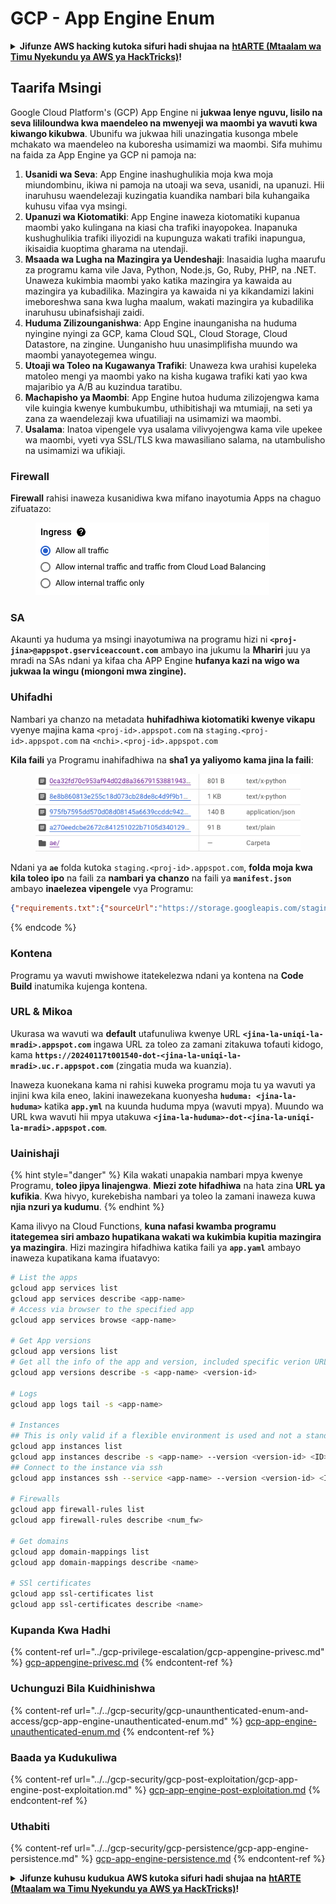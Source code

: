 # GCP - App Engine Enum

<details>

<summary><strong>Jifunze AWS hacking kutoka sifuri hadi shujaa na</strong> <a href="https://training.hacktricks.xyz/courses/arte"><strong>htARTE (Mtaalam wa Timu Nyekundu ya AWS ya HackTricks)</strong></a><strong>!</strong></summary>

Njia nyingine za kusaidia HackTricks:

* Ikiwa unataka kuona **kampuni yako ikitangazwa kwenye HackTricks** au **kupakua HackTricks kwa PDF** Angalia [**MIPANGO YA KUJIUNGA**](https://github.com/sponsors/carlospolop)!
* Pata [**bidhaa rasmi za PEASS & HackTricks**](https://peass.creator-spring.com)
* Gundua [**Familia ya PEASS**](https://opensea.io/collection/the-peass-family), mkusanyiko wetu wa [**NFTs**](https://opensea.io/collection/the-peass-family) ya kipekee
* **Jiunge na** 💬 [**Kikundi cha Discord**](https://discord.gg/hRep4RUj7f) au kikundi cha [**telegram**](https://t.me/peass) au **tufuate** kwenye **Twitter** 🐦 [**@hacktricks_live**](https://twitter.com/hacktricks_live)**.**
* **Shiriki mbinu zako za udukuzi kwa kuwasilisha PRs kwa** [**HackTricks**](https://github.com/carlospolop/hacktricks) na [**HackTricks Cloud**](https://github.com/carlospolop/hacktricks-cloud) repos za github.

</details>

## Taarifa Msingi <a href="#reviewing-app-engine-configurations" id="reviewing-app-engine-configurations"></a>


Google Cloud Platform's (GCP) App Engine ni **jukwaa lenye nguvu, lisilo na seva lililoundwa kwa maendeleo na mwenyeji wa maombi ya wavuti kwa kiwango kikubwa**. Ubunifu wa jukwaa hili unazingatia kusonga mbele mchakato wa maendeleo na kuboresha usimamizi wa maombi. Sifa muhimu na faida za App Engine ya GCP ni pamoja na:

1. **Usanidi wa Seva**: App Engine inashughulikia moja kwa moja miundombinu, ikiwa ni pamoja na utoaji wa seva, usanidi, na upanuzi. Hii inaruhusu waendelezaji kuzingatia kuandika nambari bila kuhangaika kuhusu vifaa vya msingi.
2. **Upanuzi wa Kiotomatiki**: App Engine inaweza kiotomatiki kupanua maombi yako kulingana na kiasi cha trafiki inayopokea. Inapanuka kushughulikia trafiki iliyozidi na kupunguza wakati trafiki inapungua, ikisaidia kuoptima gharama na utendaji.
3. **Msaada wa Lugha na Mazingira ya Uendeshaji**: Inasaidia lugha maarufu za programu kama vile Java, Python, Node.js, Go, Ruby, PHP, na .NET. Unaweza kukimbia maombi yako katika mazingira ya kawaida au mazingira ya kubadilika. Mazingira ya kawaida ni ya kikandamizi lakini imeboreshwa sana kwa lugha maalum, wakati mazingira ya kubadilika inaruhusu ubinafsishaji zaidi.
4. **Huduma Zilizounganishwa**: App Engine inaunganisha na huduma nyingine nyingi za GCP, kama Cloud SQL, Cloud Storage, Cloud Datastore, na zingine. Uunganisho huu unasimplifisha muundo wa maombi yanayotegemea wingu.
5. **Utoaji wa Toleo na Kugawanya Trafiki**: Unaweza kwa urahisi kupeleka matoleo mengi ya maombi yako na kisha kugawa trafiki kati yao kwa majaribio ya A/B au kuzindua taratibu.
6. **Machapisho ya Maombi**: App Engine hutoa huduma zilizojengwa kama vile kuingia kwenye kumbukumbu, uthibitishaji wa mtumiaji, na seti ya zana za waendelezaji kwa ufuatiliaji na usimamizi wa maombi.
7. **Usalama**: Inatoa vipengele vya usalama vilivyojengwa kama vile upekee wa maombi, vyeti vya SSL/TLS kwa mawasiliano salama, na utambulisho na usimamizi wa ufikiaji.

### Firewall

**Firewall** rahisi inaweza kusanidiwa kwa mifano inayotumia Apps na chaguo zifuatazo:

<figure><img src="../../../.gitbook/assets/image (3) (1) (2).png" alt=""><figcaption></figcaption></figure>

### SA

Akaunti ya huduma ya msingi inayotumiwa na programu hizi ni **`<proj-jina>@appspot.gserviceaccount.com`** ambayo ina jukumu la **Mhariri** juu ya mradi na SAs ndani ya kifaa cha APP Engine **hufanya kazi na wigo wa jukwaa la wingu (miongoni mwa zingine).**

### Uhifadhi

Nambari ya chanzo na metadata **huhifadhiwa kiotomatiki kwenye vikapu** vyenye majina kama `<proj-id>.appspot.com` na `staging.<proj-id>.appspot.com` na `<nchi>.<proj-id>.appspot.com`&#x20;

**Kila faili** ya Programu inahifadhiwa na **sha1 ya yaliyomo kama jina la faili**:

<figure><img src="../../../.gitbook/assets/image (4) (6).png" alt=""><figcaption></figcaption></figure>

Ndani ya **`ae`** folda kutoka `staging.<proj-id>.appspot.com`, **folda moja kwa kila toleo ipo** na faili za **nambari ya chanzo** na faili ya **`manifest.json`** ambayo **inaelezea vipengele** vya Programu:
```json
{"requirements.txt":{"sourceUrl":"https://storage.googleapis.com/staging.onboarding-host-98efbf97812843.appspot.com/a270eedcbe2672c841251022b7105d340129d108","sha1Sum":"a270eedc_be2672c8_41251022_b7105d34_0129d108"},"main_test.py":{"sourceUrl":"https://storage.googleapis.com/staging.onboarding-host-98efbf97812843.appspot.com/0ca32fd70c953af94d02d8a36679153881943f32","sha1Sum":"0ca32fd7_0c953af9_4d02d8a ...
```
{% endcode %}

### Kontena

Programu ya wavuti mwishowe itatekelezwa ndani ya kontena na **Code Build** inatumika kujenga kontena.

### URL & Mikoa

Ukurasa wa wavuti wa **default** utafunuliwa kwenye URL **`<jina-la-uniqi-la-mradi>.appspot.com`** ingawa URL za toleo za zamani zitakuwa tofauti kidogo, kama **`https://20240117t001540-dot-<jina-la-uniqi-la-mradi>.uc.r.appspot.com`** (zingatia muda wa kuanzia).

Inaweza kuonekana kama ni rahisi kuweka programu moja tu ya wavuti ya injini kwa kila eneo, lakini inawezekana kuonyesha **`huduma: <jina-la-huduma>`** katika **`app.yml`** na kuunda huduma mpya (wavuti mpya). Muundo wa URL kwa wavuti hii mpya utakuwa **`<jina-la-huduma>-dot-<jina-la-uniqi-la-mradi>.appspot.com`**.

### Uainishaji

{% hint style="danger" %}
Kila wakati unapakia nambari mpya kwenye Programu, **toleo jipya linajengwa**. **Miezi zote hifadhiwa** na hata zina **URL ya kufikia**. Kwa hivyo, kurekebisha nambari ya toleo la zamani inaweza kuwa **njia nzuri ya kudumu**.
{% endhint %}

Kama ilivyo na Cloud Functions, **kuna nafasi kwamba programu itategemea siri ambazo hupatikana wakati wa kukimbia kupitia mazingira ya mazingira**. Hizi mazingira hifadhiwa katika faili ya **`app.yaml`** ambayo inaweza kupatikana kama ifuatavyo:
```bash
# List the apps
gcloud app services list
gcloud app services describe <app-name>
# Access via browser to the specified app
gcloud app services browse <app-name>

# Get App versions
gcloud app versions list
# Get all the info of the app and version, included specific verion URL and the env
gcloud app versions describe -s <app-name> <version-id>

# Logs
gcloud app logs tail -s <app-name>

# Instances
## This is only valid if a flexible environment is used and not a standard one
gcloud app instances list
gcloud app instances describe -s <app-name> --version <version-id> <ID>
## Connect to the instance via ssh
gcloud app instances ssh --service <app-name> --version <version-id> <ID>

# Firewalls
gcloud app firewall-rules list
gcloud app firewall-rules describe <num_fw>

# Get domains
gcloud app domain-mappings list
gcloud app domain-mappings describe <name>

# SSl certificates
gcloud app ssl-certificates list
gcloud app ssl-certificates describe <name>
```
### Kupanda Kwa Hadhi

{% content-ref url="../gcp-privilege-escalation/gcp-appengine-privesc.md" %}
[gcp-appengine-privesc.md](../gcp-privilege-escalation/gcp-appengine-privesc.md)
{% endcontent-ref %}

### Uchunguzi Bila Kuidhinishwa

{% content-ref url="../../gcp-security/gcp-unaunthenticated-enum-and-access/gcp-app-engine-unauthenticated-enum.md" %}
[gcp-app-engine-unauthenticated-enum.md](../../gcp-security/gcp-unaunthenticated-enum-and-access/gcp-app-engine-unauthenticated-enum.md)
{% endcontent-ref %}

### Baada ya Kudukuliwa

{% content-ref url="../../gcp-security/gcp-post-exploitation/gcp-app-engine-post-exploitation.md" %}
[gcp-app-engine-post-exploitation.md](../../gcp-security/gcp-post-exploitation/gcp-app-engine-post-exploitation.md)
{% endcontent-ref %}

### Uthabiti

{% content-ref url="../../gcp-security/gcp-persistence/gcp-app-engine-persistence.md" %}
[gcp-app-engine-persistence.md](../../gcp-security/gcp-persistence/gcp-app-engine-persistence.md)
{% endcontent-ref %}

<details>

<summary><strong>Jifunze kuhusu kudukua AWS kutoka sifuri hadi shujaa na</strong> <a href="https://training.hacktricks.xyz/courses/arte"><strong>htARTE (Mtaalam wa Timu Nyekundu ya AWS ya HackTricks)</strong></a><strong>!</strong></summary>

Njia nyingine za kusaidia HackTricks:

* Ikiwa unataka kuona **kampuni yako ikitangazwa kwenye HackTricks** au **kupakua HackTricks kwa PDF** Angalia [**MIPANGO YA KUJIUNGA**](https://github.com/sponsors/carlospolop)!
* Pata [**bidhaa rasmi za PEASS & HackTricks**](https://peass.creator-spring.com)
* Gundua [**Familia ya PEASS**](https://opensea.io/collection/the-peass-family), mkusanyiko wetu wa [**NFTs**](https://opensea.io/collection/the-peass-family) ya kipekee
* **Jiunge na** 💬 [**Kikundi cha Discord**](https://discord.gg/hRep4RUj7f) au kikundi cha [**telegram**](https://t.me/peass) au **tufuate** kwenye **Twitter** 🐦 [**@hacktricks_live**](https://twitter.com/hacktricks_live)**.**
* **Shiriki mbinu zako za kudukua kwa kuwasilisha PRs kwa** [**HackTricks**](https://github.com/carlospolop/hacktricks) na [**HackTricks Cloud**](https://github.com/carlospolop/hacktricks-cloud) repos za github.

</details>
